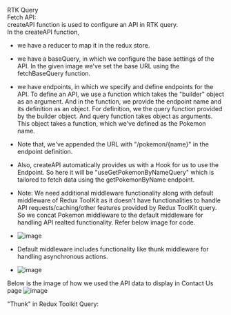 RTK Query  
Fetch API:  
createAPI function is used to configure an API in RTK query.  
In the createAPI function,   
- we have a reducer to map it in the redux store.
- we have a baseQuery, in which we configure the base settings of the API. In the given image we've set the base URL using the fetchBaseQuery function.
- we have endpoints, in which we specify and define endpoints for the API. To define an API, we use a function which takes the "builder" object as an argument. And in the function, we provide the endpoint name and its definition as an object. For definition, we the query function provided by the builder object. And query function takes object as arguments. This object takes a function, which we've defined as the Pokemon name.
- Note that, we've appended the URL with "/pokemon/{name}" in the endpoint definition.  
- Also, createAPI automatically provides us with a Hook for us to use the Endpoint. So here it will be "useGetPokemonByNameQuery" which is tailored to fetch data using the getPokemonByName endpoint.
- Note: We need additional middleware functionality along with default middleware of Redux ToolKit as it doesn't have functionalities to handle API requests/caching/other features provided by Redux ToolKit query. So we concat Pokemon middleware to the default middleware for handling API realted functionality. Refer below image for code.
- ![image](https://github.com/Gayathri229/NamasteReact/assets/60467364/ab467883-12ee-4c7b-b5c1-1efcb4cbdb9f)
- Default middleware includes functionality like thunk middleware for handling asynchronous actions.


- ![image](https://github.com/Gayathri229/NamasteReact/assets/60467364/90991c03-fe82-41ad-be24-dc5173f66490)

Below is the image of how we used the API data to display in Contact Us page
![image](https://github.com/Gayathri229/NamasteReact/assets/60467364/209672af-a365-4000-b6d1-011f3bb41693)



"Thunk" in Redux Toolkit Query:  
